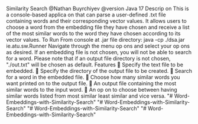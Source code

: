 Similarity Search 
@Nathan Buyrchiyev 
@version Java 17 
Descrip on 
This is a console-based applica on that can parse a user-defined .txt file containing words and their 
corresponding vector values. It allows users to choose a word from the embedding file they have chosen 
and receive a list of the most similar words to the word they have chosen according to its vector values. 
To Run 
From console at .jar file directory: 
java -cp ./dsa.jar ie.atu.sw.Runner 
Navigate through the menu op ons and select your op ons as desired. 
If an embedding file is not chosen, you will not be able to search for a word. 
Please note that if an output file directory is not chosen, "./out.txt" will be chosen as default. 
Features 
 Specify the text file to be embedded. 
 Specify the directory of the output file to be created. 
 Search for a word in the embedded file. 
 Choose how many similar words you want printed on to the output file. 
 An output file containing the most similar words to the input word. 
 An op on to choose between having similar words listed from most similar least similar and vice 
versa. "# Word-Embeddings-with-Similarity-Search" 
"# Word-Embeddings-with-Similarity-Search" 
"# Word-Embeddings-with-Similarity-Search" 
"# Word-Embeddings-with-Similarity-Search" 
